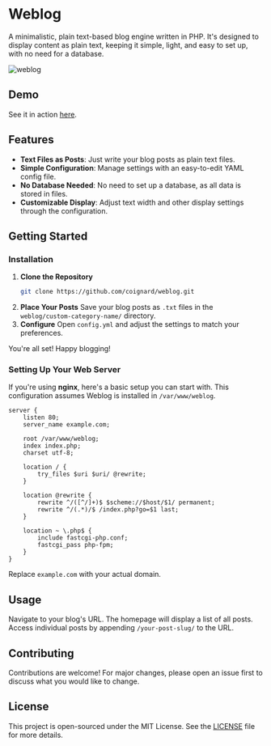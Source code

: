 # Weblog

A minimalistic, plain text-based blog engine written in PHP. It's designed to display content as plain text, keeping it simple, light, and easy to set up, with no need for a database.

![weblog](https://github.com/coignard/weblog/assets/119790348/c3e9b2e1-0461-42a1-9838-069104819a16)

## Demo

See it in action [here](https://renecoignard.com/).

## Features

- **Text Files as Posts**: Just write your blog posts as plain text files.
- **Simple Configuration**: Manage settings with an easy-to-edit YAML config file.
- **No Database Needed**: No need to set up a database, as all data is stored in files.
- **Customizable Display**: Adjust text width and other display settings through the configuration.

## Getting Started

### Installation

1. **Clone the Repository**
   ```bash
   git clone https://github.com/coignard/weblog.git
   ```
2. **Place Your Posts**
   Save your blog posts as `.txt` files in the `weblog/custom-category-name/` directory.
3. **Configure**
   Open `config.yml` and adjust the settings to match your preferences.

You're all set! Happy blogging!

### Setting Up Your Web Server

If you're using **nginx**, here's a basic setup you can start with. This configuration assumes Weblog is installed in `/var/www/weblog`.

```nginx
server {
    listen 80;
    server_name example.com;

    root /var/www/weblog;
    index index.php;
    charset utf-8;

    location / {
        try_files $uri $uri/ @rewrite;
    }

    location @rewrite {
        rewrite ^/([^/]+)$ $scheme://$host/$1/ permanent;
        rewrite ^/(.*)/$ /index.php?go=$1 last;
    }

    location ~ \.php$ {
        include fastcgi-php.conf;
        fastcgi_pass php-fpm;
    }
}
```

Replace `example.com` with your actual domain.

## Usage

Navigate to your blog's URL. The homepage will display a list of all posts. Access individual posts by appending `/your-post-slug/` to the URL.

## Contributing

Contributions are welcome! For major changes, please open an issue first to discuss what you would like to change.

## License

This project is open-sourced under the MIT License. See the [LICENSE](LICENSE) file for more details.
